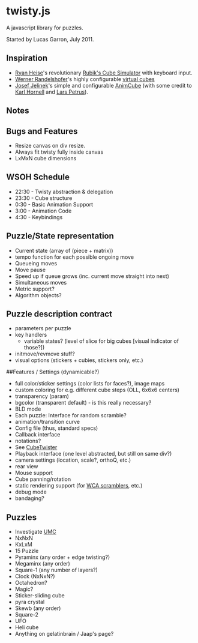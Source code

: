 # twisty.js

A javascript library for puzzles.

Started by Lucas Garron, July 2011.


## Inspiration
- [Ryan Heise](http://www.ryanheise.com/)'s revolutionary [Rubik's Cube Simulator](http://www.ryanheise.com/cube/speed.html) with keyboard input.
- [Werner Randelshofer](http://randelshofer.ch/)'s highly configurable [virtual cubes](http://randelshofer.ch/rubik/index.html)
- [Josef Jelinek](http://rubikscube.info/)'s simple and configurable [AnimCube](http://software.rubikscube.info/AnimCube/) (with some credit to [Karl Hornell](http://www.javaonthebrain.com/java/rubik/) and [Lars Petrus](http://lar5.com/cube/)).


## Notes


## Bugs and Features
- Resize canvas on div resize.
- Always fit twisty fully inside canvas
- LxMxN cube dimensions


## WSOH Schedule

- 22:30 - Twisty abstraction & delegation
- 23:30 - Cube structure
- 0:30 - Basic Animation Support
- 3:00 - Animation Code
- 4:30 - Keybindings


## Puzzle/State representation

- Current state (array of (piece + matrix))
- tempo function for each possible ongoing move
- Queueing moves
- Move pause
- Speed up if queue grows (inc. current move straight into next)
- Simultaneous moves
- Metric support?
- Algorithm objects?


## Puzzle description contract

- parameters per puzzle
- key handlers
  - variable states? (level of slice for big cubes [visual indicator of those?])
- initmove/revmove stuff?
- visual options (stickers + cubies, stickers only, etc.)


##Features / Settings (dynamicable?)

- full color/sticker settings (color lists for faces?), image maps
- custom coloring for e.g. different cube steps (OLL, 6x6x6 centers)
- transparency (param)
- bgcolor (transparent default) - is this really necessary?
- BLD mode
- Each puzzle: Interface for random scramble?
- animation/transition curve
- Config file (thus, standard specs)
- Callback interface
- notations?
- See [CubeTwister](http://randelshofer.ch/cubetwister/doc/cubetwister-complete-guide.html)
- Playback interface (one level abstracted, but still on same div?)
- camera settings (location, scale?, orthoQ, etc.)
- rear view
- Mouse support
- Cube panning/rotation
- static rendering support (for [WCA scramblers](http://www.worldcubeassociation.org/regulations/#scrambling), etc.)
- debug mode
- bandaging?


## Puzzles

- Investigate [UMC](http://www.ultimatemagiccube.com/)
- NxNxN
- KxLxM
- 15 Puzzle
- Pyraminx (any order + edge twisting?)
- Megaminx (any order)
- Square-1 (any number of layers?)
- Clock (NxNxN?)
- Octahedron?
- Magic?
- Sticker-sliding cube
- pyra crystal
- Skewb (any order)
- Square-2
- UFO
- Heli cube
- Anything on gelatinbrain / Jaap's page?